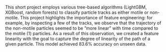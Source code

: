 This short project employs various tree-based algorithms (LightGBM, XGBoost, random forests) to classify particle tracks as either motile or non-motile. This project highlights the importance of feature engineering: for example, by inspecting a few of the tracks, we observe that the trajectory of the non-motile particles seemed to be ”more linear” with time compared to the motile (1) particles. As a result of this
observation, we created a feature linearity with the goal to capture the degree of linearity of the path of a given particle. This model achieved 83.6% accuracy on unseen data. 
